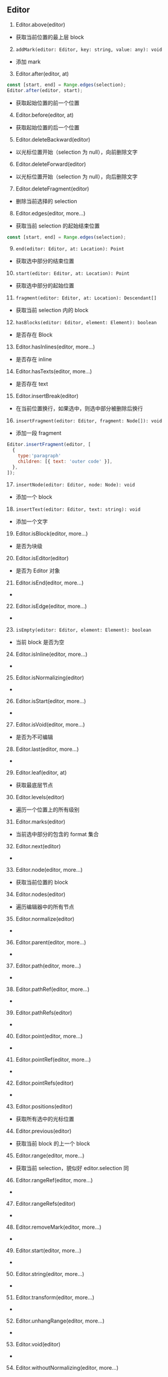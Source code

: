 ## Editor

1. Editor.above(editor)

- 获取当前位置的最上层 block

2. `addMark(editor: Editor, key: string, value: any): void`

- 添加 mark

3. Editor.after(editor, at)

```js
const [start, end] = Range.edges(selection);
Editor.after(editor, start);
```

- 获取起始位置的前一个位置

4. Editor.before(editor, at)

- 获取起始位置的后一个位置

5. Editor.deleteBackward(editor)

- 以光标位置开始（selection 为 null），向前删除文字

6. Editor.deleteForward(editor)

- 以光标位置开始（selection 为 null），向后删除文字

7. Editor.deleteFragment(editor)

- 删除当前选择的 selection

8. Editor.edges(editor, more...)

- 获取当前 selection 的起始结束位置

```js
const [start, end] = Range.edges(selection);
```

9. `end(editor: Editor, at: Location): Point`

- 获取选中部分的结束位置

10. `start(editor: Editor, at: Location): Point`

- 获取选中部分的起始位置

11. `fragment(editor: Editor, at: Location): Descendant[]`

- 获取当前 selection 内的 block

12. `hasBlocks(editor: Editor, element: Element): boolean`

- 是否存在 Block

13. Editor.hasInlines(editor, more...)

- 是否存在 inline

14. Editor.hasTexts(editor, more...)

- 是否存在 text

15. Editor.insertBreak(editor)

- 在当前位置换行，如果选中，则选中部分被删除后换行

16. `insertFragment(editor: Editor, fragment: Node[]): void`

- 添加一段 fragment

```js
Editor.insertFragment(editor, [
  {
    type:'paragraph'
    children: [{ text: 'outer code' }],
  },
]);
```

17. `insertNode(editor: Editor, node: Node): void`

- 添加一个 block

18. `insertText(editor: Editor, text: string): void`

- 添加一个文字

19. Editor.isBlock(editor, more...)

- 是否为块级

20. Editor.isEditor(editor)

- 是否为 Editor 对象

21. Editor.isEnd(editor, more...)

-

22. Editor.isEdge(editor, more...)

-

23. `isEmpty(editor: Editor, element: Element): boolean `

- 当前 block 是否为空

24. Editor.isInline(editor, more...)

-

25. Editor.isNormalizing(editor)

-

26. Editor.isStart(editor, more...)

-

27. Editor.isVoid(editor, more...)

- 是否为不可编辑

28. Editor.last(editor, more...)

-

29. Editor.leaf(editor, at)

-   获取最底层节点

30. Editor.levels(editor)

- 遍历一个位置上的所有级别

31. Editor.marks(editor)

- 当前选中部分的包含的 format 集合

32. Editor.next(editor)

-

33. Editor.node(editor, more...)

-   获取当前位置的 block

34. Editor.nodes(editor)

- 遍历编辑器中的所有节点

35. Editor.normalize(editor)

-

36. Editor.parent(editor, more...)

-

37. Editor.path(editor, more...)

-

38. Editor.pathRef(editor, more...)

-

39. Editor.pathRefs(editor)

-

40. Editor.point(editor, more...)

-

41. Editor.pointRef(editor, more...)

-

42. Editor.pointRefs(editor)

-

43. Editor.positions(editor)

-   获取所有选中的光标位置

44. Editor.previous(editor)

-  获取当前 block 的上一个 block

45. Editor.range(editor, more...)

- 获取当前 selection，貌似好 editor.selection 同

46. Editor.rangeRef(editor, more...)

-

47. Editor.rangeRefs(editor)

-

48. Editor.removeMark(editor, more...)

-

49. Editor.start(editor, more...)

-

50. Editor.string(editor, more...)

-

51. Editor.transform(editor, more...)

-

52. Editor.unhangRange(editor, more...)

-

53. Editor.void(editor)

-

54. Editor.withoutNormalizing(editor, more...)

